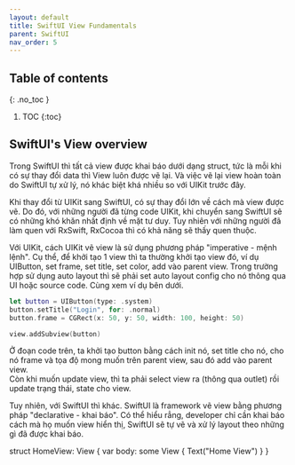 ```yaml
---
layout: default
title: SwiftUI View Fundamentals
parent: SwiftUI
nav_order: 5
---
```


## Table of contents  
{: .no_toc }

1. TOC
{:toc}

## SwiftUI's View overview

Trong SwiftUI thì tất cả view được khai báo dưới dạng struct, tức là mỗi khi có sự thay đổi data thì View luôn được vẽ lại. Và việc vẽ lại view hoàn toàn do SwiftUI tự xử lý, nó khác biệt khá nhiều so với UIKit trước đây.

Khi thay đổi từ UIKit sang SwiftUI, có sự thay đổi lớn về cách mà view được vẽ. Do đó, với những người đã từng code UIKit, khi chuyển sang SwiftUI sẽ có những khó khăn nhất định về mặt tư duy. Tuy nhiên với những người đã làm quen với RxSwift, RxCocoa thì có khả năng sẽ thấy quen thuộc.

Với UIKit, cách UIKit vẽ view là sử dụng phương pháp "imperative - mệnh lệnh". Cụ thể, để khởi tạo 1 view thì ta thường khởi tạo view đó, ví dụ UIButton, set frame, set title, set color, add vào parent view. Trong trường hợp sử dụng auto layout thì sẽ phải set auto layout config cho nó thông qua UI hoặc source code. Cùng xem ví dụ bên dưới.

```swift
let button = UIButton(type: .system)
button.setTitle("Login", for: .normal)
button.frame = CGRect(x: 50, y: 50, width: 100, height: 50)

view.addSubview(button)
```

Ở đoạn code trên, ta khởi tạo button bằng cách init nó, set title cho nó, cho nó frame và tọa độ mong muốn trên parent view, sau đó add vào parent view.  
Còn khi muốn update view, thì ta phải select view ra (thông qua outlet) rồi update trạng thái, state cho view.

Tuy nhiên, với SwiftUI thì khác. SwiftUI là framework vẽ view bằng phương pháp "declarative - khai báo". Có thể hiểu rẳng, developer chỉ cần khai báo cách mà họ muốn view hiển thị, SwiftUI sẽ tự vẽ và xử lý layout theo những gì đã được khai báo.

struct HomeView: View {
    var body: some View {
        Text("Home View")
    }
}
